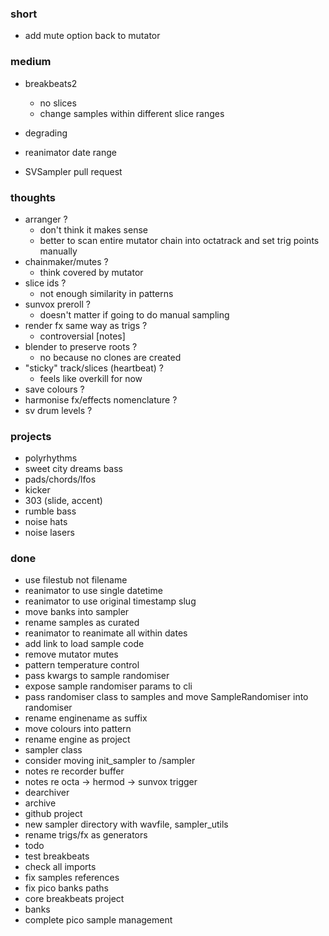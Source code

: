 ### short

- add mute option back to mutator

### medium

- breakbeats2
  - no slices
  - change samples within different slice ranges
  
- degrading
- reanimator date range
- SVSampler pull request

### thoughts

- arranger ?
  - don't think it makes sense
  - better to scan entire mutator chain into octatrack and set trig points manually
- chainmaker/mutes ?
  - think covered by mutator
- slice ids ?
  - not enough similarity in patterns
- sunvox preroll ?
  - doesn't matter if going to do manual sampling
- render fx same way as trigs ?
  - controversial [notes]
- blender to preserve roots ?
  - no because no clones are created 
- "sticky" track/slices (heartbeat) ?
  - feels like overkill for now
- save colours ?
- harmonise fx/effects nomenclature ?
- sv drum levels ?

### projects

- polyrhythms
- sweet city dreams bass
- pads/chords/lfos
- kicker
- 303 (slide, accent)
- rumble bass
- noise hats
- noise lasers

### done

- use filestub not filename
- reanimator to use single datetime
- reanimator to use original timestamp slug
- move banks into sampler
- rename samples as curated
- reanimator to reanimate all within dates
- add link to load sample code
- remove mutator mutes
- pattern temperature control
- pass kwargs to sample randomiser
- expose sample randomiser params to cli
- pass randomiser class to samples and move SampleRandomiser into randomiser
- rename enginename as suffix
- move colours into pattern
- rename engine as project
- sampler class
- consider moving init_sampler to /sampler
- notes re recorder buffer
- notes re octa -> hermod -> sunvox trigger
- dearchiver
- archive
- github project
- new sampler directory with wavfile, sampler_utils
- rename trigs/fx as generators
- todo
- test breakbeats
- check all imports
- fix samples references
- fix pico banks paths
- core breakbeats project
- banks
- complete pico sample management

